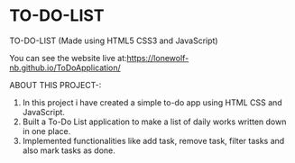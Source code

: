 # TO-DO-LIST

TO-DO-LIST (Made using HTML5 CSS3 and JavaScript)

You can see the website live at:https://lonewolf-nb.github.io/ToDoApplication/

ABOUT THIS PROJECT-:

  1. In this project i have created a simple to-do app using HTML CSS and JavaScript.
  2. Built a To-Do List application to make a list of daily works written down in one place.
  3. Implemented functionalities like add task, remove task, filter tasks and also mark tasks as done.
 
